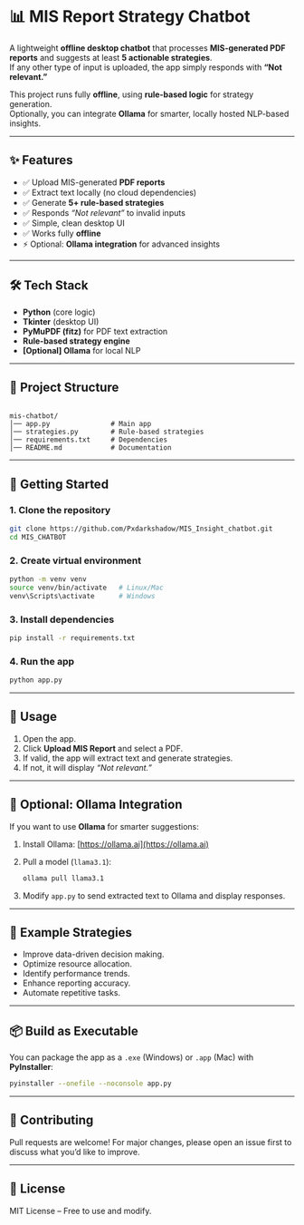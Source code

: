 # 📊 MIS Report Strategy Chatbot

A lightweight **offline desktop chatbot** that processes **MIS-generated PDF reports** and suggests at least **5 actionable strategies**.  
If any other type of input is uploaded, the app simply responds with **“Not relevant.”**

This project runs fully **offline**, using **rule-based logic** for strategy generation.  
Optionally, you can integrate **Ollama** for smarter, locally hosted NLP-based insights.

---

## ✨ Features
- ✅ Upload MIS-generated **PDF reports**
- ✅ Extract text locally (no cloud dependencies)
- ✅ Generate **5+ rule-based strategies**
- ✅ Responds *“Not relevant”* to invalid inputs
- ✅ Simple, clean desktop UI
- ✅ Works fully **offline**
- ⚡ Optional: **Ollama integration** for advanced insights

---

## 🛠️ Tech Stack
- **Python** (core logic)
- **Tkinter** (desktop UI)
- **PyMuPDF (fitz)** for PDF text extraction
- **Rule-based strategy engine**
- **[Optional] Ollama** for local NLP

---

## 📂 Project Structure
```

mis-chatbot/
│── app.py               # Main app
│── strategies.py        # Rule-based strategies
│── requirements.txt     # Dependencies
│── README.md            # Documentation

````

---

## 🚀 Getting Started

### 1. Clone the repository
```bash
git clone https://github.com/Pxdarkshadow/MIS_Insight_chatbot.git
cd MIS_CHATBOT
````

### 2. Create virtual environment

```bash
python -m venv venv
source venv/bin/activate   # Linux/Mac
venv\Scripts\activate      # Windows
```

### 3. Install dependencies

```bash
pip install -r requirements.txt
```

### 4. Run the app

```bash
python app.py
```

---

## 📝 Usage

1. Open the app.
2. Click **Upload MIS Report** and select a PDF.
3. If valid, the app will extract text and generate strategies.
4. If not, it will display *“Not relevant.”*

---

## 🔧 Optional: Ollama Integration

If you want to use **Ollama** for smarter suggestions:

1. Install Ollama: [https://ollama.ai](https://ollama.ai)
2. Pull a model (`llama3.1`):

   ```bash
   ollama pull llama3.1
   ```
3. Modify `app.py` to send extracted text to Ollama and display responses.

---

## 📌 Example Strategies

* Improve data-driven decision making.
* Optimize resource allocation.
* Identify performance trends.
* Enhance reporting accuracy.
* Automate repetitive tasks.

---

## 📦 Build as Executable

You can package the app as a `.exe` (Windows) or `.app` (Mac) with **PyInstaller**:

```bash
pyinstaller --onefile --noconsole app.py
```

---

## 🤝 Contributing

Pull requests are welcome! For major changes, please open an issue first to discuss what you’d like to improve.

---

## 📜 License

MIT License – Free to use and modify.
